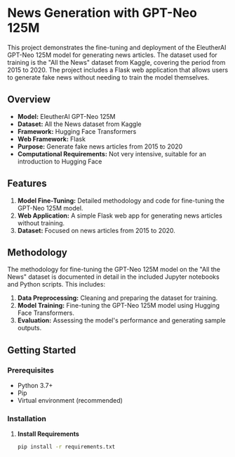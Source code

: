 # News Generation with GPT-Neo 125M

This project demonstrates the fine-tuning and deployment of the EleutherAI GPT-Neo 125M model for generating news articles. The dataset used for training is the "All the News" dataset from Kaggle, covering the period from 2015 to 2020. The project includes a Flask web application that allows users to generate fake news without needing to train the model themselves.

## Overview

- **Model:** EleutherAI GPT-Neo 125M
- **Dataset:** All the News dataset from Kaggle
- **Framework:** Hugging Face Transformers
- **Web Framework:** Flask
- **Purpose:** Generate fake news articles from 2015 to 2020
- **Computational Requirements:** Not very intensive, suitable for an introduction to Hugging Face

## Features

1. **Model Fine-Tuning:** Detailed methodology and code for fine-tuning the GPT-Neo 125M model.
2. **Web Application:** A simple Flask web app for generating news articles without training.
3. **Dataset:** Focused on news articles from 2015 to 2020.

## Methodology

The methodology for fine-tuning the GPT-Neo 125M model on the "All the News" dataset is documented in detail in the included Jupyter notebooks and Python scripts. This includes:

1. **Data Preprocessing:** Cleaning and preparing the dataset for training.
2. **Model Training:** Fine-tuning the GPT-Neo 125M model using Hugging Face Transformers.
3. **Evaluation:** Assessing the model's performance and generating sample outputs.

## Getting Started

### Prerequisites

- Python 3.7+
- Pip
- Virtual environment (recommended)

### Installation

1. **Install Requirements**

   ```bash
   pip install -r requirements.txt

